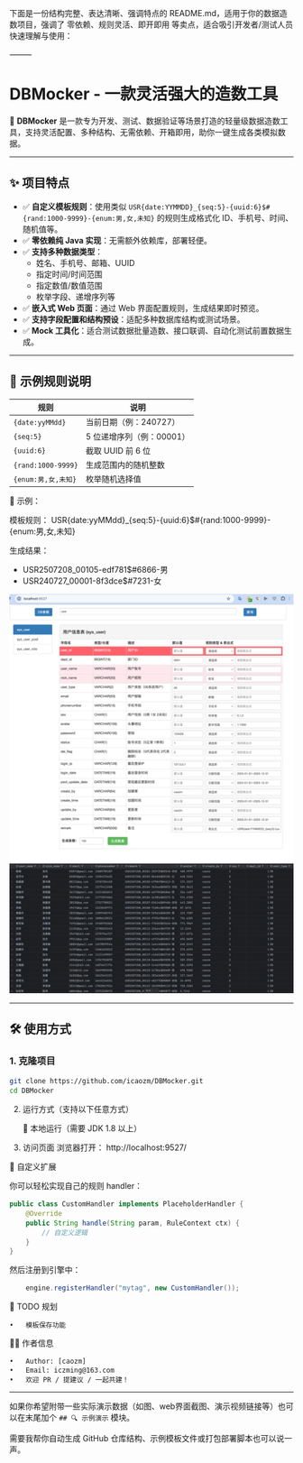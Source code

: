 下面是一份结构完整、表达清晰、强调特点的 README.md，适用于你的数据造数项目，强调了 零依赖、规则灵活、即开即用 等卖点，适合吸引开发者/测试人员快速理解与使用：

⸻
# DBMocker - 一款灵活强大的造数工具

🚀 **DBMocker** 是一款专为开发、测试、数据验证等场景打造的轻量级数据造数工具，支持灵活配置、多种结构、无需依赖、开箱即用，助你一键生成各类模拟数据。

---

## ✨ 项目特点

- ✅ **自定义模板规则**：使用类似 `USR{date:YYMMDD}_{seq:5}-{uuid:6}$#{rand:1000-9999}-{enum:男,女,未知}` 的规则生成格式化 ID、手机号、时间、随机值等。
- ✅ **零依赖纯 Java 实现**：无需额外依赖库，部署轻便。
- ✅ **支持多种数据类型**：
    - 姓名、手机号、邮箱、UUID
    - 指定时间/时间范围
    - 指定数值/数值范围
    - 枚举字段、递增序列等
- ✅ **嵌入式 Web 页面**：通过 Web 界面配置规则，生成结果即时预览。
- ✅ **支持字段配置和结构预设**：适配多种数据库结构或测试场景。
- ✅ **Mock 工具化**：适合测试数据批量造数、接口联调、自动化测试前置数据生成。

---

## 🧱 示例规则说明

| 规则                 | 说明 |
|--------------------|------|
| `{date:yyMMdd}`    | 当前日期（例：240727） |
| `{seq:5}`          | 5 位递增序列（例：00001） |
| `{uuid:6}`         | 截取 UUID 前 6 位 |
| `{rand:1000-9999}` | 生成范围内的随机整数 |
| `{enum:男,女,未知}`    | 枚举随机选择值 |

📌 示例：

模板规则：
USR{date:yyMMdd}_{seq:5}-{uuid:6}$#{rand:1000-9999}-{enum:男,女,未知}

生成结果：
- USR2507208_00105-edf781$#6866-男
- USR240727_00001-8f3dce$#7231-女


![img_2.png](img_2.png)
![img_1.png](img_1.png)

---

## 🛠 使用方式

### 1. 克隆项目

```bash
git clone https://github.com/icaozm/DBMocker.git
cd DBMocker
```

2. 运行方式（支持以下任意方式）


    🔹  本地运行（需要 JDK 1.8 以上）


3. 访问页面
浏览器打开：
http://localhost:9527/


🧩 自定义扩展

你可以轻松实现自己的规则 handler：
``` java
public class CustomHandler implements PlaceholderHandler {
    @Override
    public String handle(String param, RuleContext ctx) {
        // 自定义逻辑
    }
}
```
然后注册到引擎中：
``` java
    engine.registerHandler("mytag", new CustomHandler());
```



🧳 TODO 规划

	•	模板保存功能

🙋‍♂️ 作者信息

	•	Author: [caozm]
	•	Email: iczming@163.com
	•	欢迎 PR / 提建议 / 一起共建！

---

如果你希望附带一些实际演示数据（如图、web界面截图、演示视频链接等）也可以在末尾加个 `## 🔍 示例演示` 模块。

需要我帮你自动生成 GitHub 仓库结构、示例模板文件或打包部署脚本也可以说一声。

